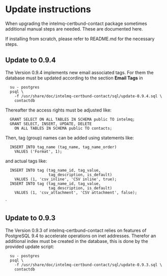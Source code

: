 # Update instructions

When upgrading the intelmq-certbund-contact package sometimes
additional manual steps are needed.  These are documented here.

If installing from scratch, please refer to README.md for the
necessary steps.

## Update to 0.9.4

The Version 0.9.4 implements new email associated tags.  For them the
database must be updated according to the section **Email Tags** in

```
  su - postgres
  psql \
    -f /usr/share/doc/intelmq-certbund-contact/sql/update-0.9.4.sql \
    contactdb
```

Thereafter the access rights must be adjusted like:
```
  GRANT SELECT ON ALL TABLES IN SCHEMA public TO intelmq;
  GRANT SELECT, INSERT, UPDATE, DELETE
    ON ALL TABLES IN SCHEMA public TO contacts;
```

Then, tag (group) names can be added using statements like:

```
  INSERT INTO tag_name (tag_name, tag_name_order)
    VALUES ('Format', 1);
```
and actual tags like:
```
  INSERT INTO tag (tag_name_id, tag_value,
                   tag_description, is_default)
    VALUES (1, 'csv_inline', 'CSV inline', true);
  INSERT INTO tag (tag_name_id, tag_value,
                   tag_description, is_default)
    VALUES (1, 'csv_attachment', 'CSV attachment', false);
```
`

## Update to 0.9.3

The Version 0.9.3 of intelmq-certbund-contact relies on features of
PostgreSQL 9.4 to accelerate operations on inet addresses.  Therefor
an additional index must be created in the database, this is done by
the provided update script:

```
  su - postgres
  psql \
    -f /usr/share/doc/intelmq-certbund-contact/sql/update-0.9.3.sql \
    contactdb
```
